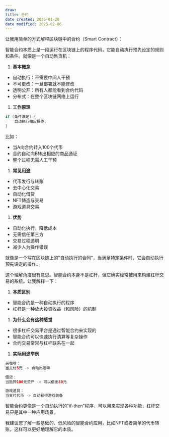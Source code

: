 ```yaml
---
draw:
title: 合约
date created: 2025-01-20
date modified: 2025-02-06
---
```


让我用简单的方式解释区块链中的合约（Smart Contract）：

智能合约本质上是一段运行在区块链上的程序代码，它能自动执行预先设定的规则和条件。就像是一个自动售货机：

1. **基本概念**
- 自动执行：不需要中间人干预
- 不可更改：一旦部署就不能修改
- 透明公开：所有人都能看到合约代码
- 分布式：在整个区块链网络上运行

1. **工作原理**

```Java
if (条件满足) {
    自动执行相应操作;
}
```

比如：

- 当A向合约转入100个代币
- 合约自动向B转出相应的商品通证
- 整个过程无需人工干预

1. **常见用途**
- 代币发行与转账
- 去中心化交易
- 自动化借贷
- NFT铸造与交易
- 游戏道具交易

1. **优势**
- 自动化执行，降低成本
- 无需信任第三方
- 交易过程透明
- 减少人为操作错误

就像是一个写在区块链上的"自动执行的合同"，当满足特定条件时，它会自动执行预先设定的操作。

这个理解角度很有意思。智能合约本身不是杠杆，但它确实经常被用来构建杠杆交易的系统。让我解释一下：

1. **本质区别**
- 智能合约是一种自动执行的程序
- 杠杆是一种放大投资收益（和风险）的机制

1. **为什么会有这种感觉**
- 很多杠杆交易平台是通过智能合约来实现的
- 智能合约可以快速执行清算等复杂操作
- 合约交易常常与杠杆联系在一起

1. **实际用途举例**

```Java
买咖啡：
当支付5元 -> 自动出咖啡

借贷：
当抵押100元资产 -> 可以借出80元

游戏道具：
当支付代币 -> 自动获得游戏装备
```

智能合约更像是一个自动执行的"if-then"程序，可以用来实现各种功能，杠杆交易只是其中一种应用场景。

我建议您了解一些基础的、低风险的智能合约应用，比如NFT或者简单的代币转账，这样可以更好地理解它的本质。

